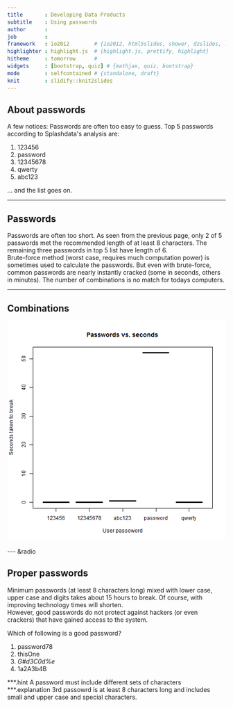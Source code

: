 ```yaml
---
title       : Developing Data Products
subtitle    : Using passwords
author      : 
job         : 
framework   : io2012        # {io2012, html5slides, shower, dzslides, ...}
highlighter : highlight.js  # {highlight.js, prettify, highlight}
hitheme     : tomorrow      # 
widgets     : [bootstrap, quiz] # {mathjax, quiz, bootstrap}
mode        : selfcontained # {standalone, draft}
knit        : slidify::knit2slides
---
```


## About passwords

A few notices:
Passwords are often too easy to guess.
Top 5 passwords according to Splashdata's analysis are:
<ol start="1">
  <li>123456</li>
  <li>password</li>
  <li>12345678</li>
  <li>qwerty</li>
  <li>abc123</li>
</ol>
... and the list goes on.

---

## Passwords

Passwords are often too short. As seen from the previous page, only 2 of 5 passwords met the recommended length of at least 8 characters. The remaining three passwords in top 5 list have length of 6.
<br/>
Brute-force method (worst case, requires much computation power) is sometimes used to calculate the passwords. But even with brute-force, common passwords are nearly instantly cracked (some in seconds, others in minutes).
The number of combinations is no match for todays computers.

---

## Combinations

![plot of chunk combinations](assets/fig/combinations.png) 

--- &radio
## Proper passwords

Minimum passwords (at least 8 characters long) mixed with lower case, upper case and digits takes about 15 hours to break. Of course, with improving technology times will shorten.
<br/>
However, good passwords do not protect against hackers (or even crackers) that have gained access to the system.

Which of following is a good password?

1. password78
2. thisOne
3. _G#d3C0d%e_
4. 1a2A3b4B

***.hint
A password must include different sets of characters
***.explanation
3rd passowrd is at least 8 characters long and includes small and upper case and special characters.
